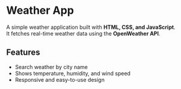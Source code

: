 # Weather App

A simple weather application built with **HTML, CSS, and JavaScript**.  
It fetches real-time weather data using the **OpenWeather API**.

## Features
- Search weather by city name  
- Shows temperature, humidity, and wind speed  
- Responsive and easy-to-use design
